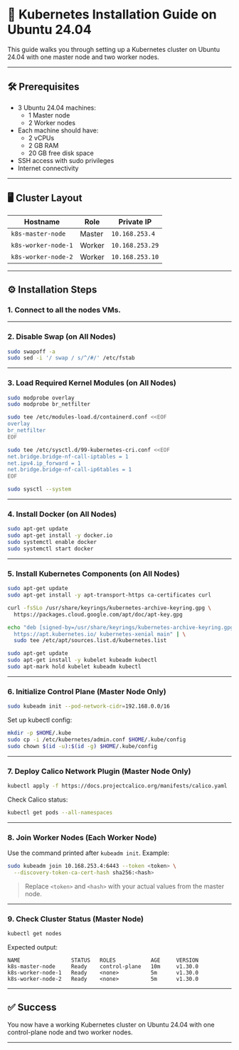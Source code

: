 # 📘 Kubernetes Installation Guide on Ubuntu 24.04

This guide walks you through setting up a Kubernetes cluster on Ubuntu 24.04 with one master node and two worker nodes.

---

## 🛠️ Prerequisites

- 3 Ubuntu 24.04 machines:
  - 1 Master node
  - 2 Worker nodes
- Each machine should have:
  - 2 vCPUs
  - 2 GB RAM
  - 20 GB free disk space
- SSH access with sudo privileges
- Internet connectivity

---

## 🖥️ Cluster Layout

| Hostname           | Role        | Private IP      |
|--------------------|-------------|------------------|
| `k8s-master-node`  | Master      | `10.168.253.4`   |
| `k8s-worker-node-1`| Worker      | `10.168.253.29`  |
| `k8s-worker-node-2`| Worker      | `10.168.253.10`  |

---

## ⚙️ Installation Steps

### 1. Connect to all the nodes VMs.


---

### 2. Disable Swap (on All Nodes)

```bash
sudo swapoff -a
sudo sed -i '/ swap / s/^/#/' /etc/fstab
```

---

### 3. Load Required Kernel Modules (on All Nodes)

```bash
sudo modprobe overlay
sudo modprobe br_netfilter
```

```bash
sudo tee /etc/modules-load.d/containerd.conf <<EOF
overlay
br_netfilter
EOF
```

```bash
sudo tee /etc/sysctl.d/99-kubernetes-cri.conf <<EOF
net.bridge.bridge-nf-call-iptables = 1
net.ipv4.ip_forward = 1
net.bridge.bridge-nf-call-ip6tables = 1
EOF

sudo sysctl --system
```

---

### 4. Install Docker (on All Nodes)

```bash
sudo apt-get update
sudo apt-get install -y docker.io
sudo systemctl enable docker
sudo systemctl start docker
```

---

### 5. Install Kubernetes Components (on All Nodes)

```bash
sudo apt-get update
sudo apt-get install -y apt-transport-https ca-certificates curl
```

```bash
curl -fsSLo /usr/share/keyrings/kubernetes-archive-keyring.gpg \
  https://packages.cloud.google.com/apt/doc/apt-key.gpg
```

```bash
echo "deb [signed-by=/usr/share/keyrings/kubernetes-archive-keyring.gpg] \
  https://apt.kubernetes.io/ kubernetes-xenial main" | \
  sudo tee /etc/apt/sources.list.d/kubernetes.list
```

```bash
sudo apt-get update
sudo apt-get install -y kubelet kubeadm kubectl
sudo apt-mark hold kubelet kubeadm kubectl
```

---

### 6. Initialize Control Plane (Master Node Only)

```bash
sudo kubeadm init --pod-network-cidr=192.168.0.0/16
```

Set up kubectl config:

```bash
mkdir -p $HOME/.kube
sudo cp -i /etc/kubernetes/admin.conf $HOME/.kube/config
sudo chown $(id -u):$(id -g) $HOME/.kube/config
```

---

### 7. Deploy Calico Network Plugin (Master Node Only)

```bash
kubectl apply -f https://docs.projectcalico.org/manifests/calico.yaml
```

Check Calico status:

```bash
kubectl get pods --all-namespaces
```

---

### 8. Join Worker Nodes (Each Worker Node)

Use the command printed after `kubeadm init`. Example:

```bash
sudo kubeadm join 10.168.253.4:6443 --token <token> \
  --discovery-token-ca-cert-hash sha256:<hash>
```

> Replace `<token>` and `<hash>` with your actual values from the master node.

---

### 9. Check Cluster Status (Master Node)

```bash
kubectl get nodes
```

Expected output:

```
NAME                STATUS   ROLES           AGE     VERSION
k8s-master-node     Ready    control-plane   10m     v1.30.0
k8s-worker-node-1   Ready    <none>          5m      v1.30.0
k8s-worker-node-2   Ready    <none>          5m      v1.30.0
```

---

## ✅ Success

You now have a working Kubernetes cluster on Ubuntu 24.04 with one control-plane node and two worker nodes.

---

